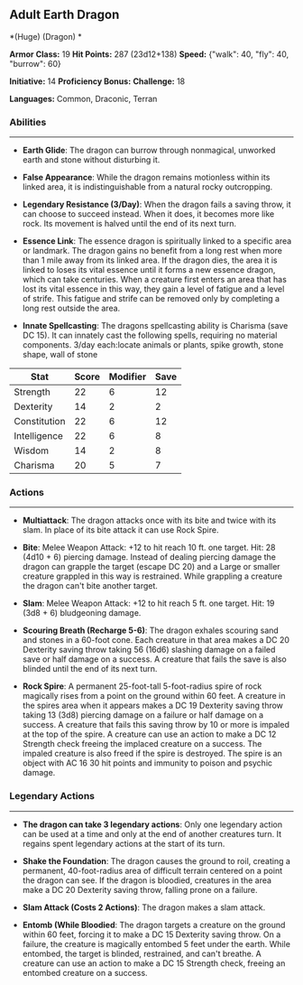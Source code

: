 ## Adult Earth Dragon
*(Huge) (Dragon) *

**Armor Class:** 19
**Hit Points:** 287 (23d12+138)
**Speed:** {"walk": 40, "fly": 40, "burrow": 60}

**Initiative:** 14
**Proficiency Bonus:**
**Challenge:** 18

**Languages:** Common, Draconic, Terran

### Abilities
 --- 
- **Earth Glide**: The dragon can burrow through nonmagical, unworked earth and stone without disturbing it.

- **False Appearance**: While the dragon remains motionless within its linked area, it is indistinguishable from a natural rocky outcropping.

- **Legendary Resistance (3/Day)**: When the dragon fails a saving throw, it can choose to succeed instead. When it does, it becomes more like rock. Its movement is halved until the end of its next turn.

- **Essence Link**: The essence dragon is spiritually linked to a specific area or landmark. The dragon gains no benefit from a long rest when more than 1 mile away from its linked area. If the dragon dies, the area it is linked to loses its vital essence until it forms a new essence dragon, which can take centuries. When a creature first enters an area that has lost its vital essence in this way, they gain a level of fatigue and a level of strife. This fatigue and strife can be removed only by completing a long rest outside the area.

- **Innate Spellcasting**: The dragons spellcasting ability is Charisma (save DC 15). It can innately cast the following spells, requiring no material components. 3/day each:locate animals or plants, spike growth, stone shape, wall of stone



| Stat | Score | Modifier | Save |
| ---- | ---- | ---- | ---- |
| Strength | 22 | 6 | 12 |
| Dexterity | 14 | 2 | 2 |
| Constitution | 22 | 6 | 12 |
| Intelligence | 22 | 6 | 8 |
| Wisdom | 14 | 2 | 8 |
| Charisma | 20 | 5 | 7 |

### Actions
 --- 
- **Multiattack**: The dragon attacks once with its bite and twice with its slam. In place of its bite attack  it can use Rock Spire.

- **Bite**: Melee Weapon Attack: +12 to hit  reach 10 ft.  one target. Hit: 28 (4d10 + 6) piercing damage. Instead of dealing piercing damage  the dragon can grapple the target (escape DC 20)  and a Large or smaller creature grappled in this way is restrained. While grappling a creature  the dragon can't bite another target.

- **Slam**: Melee Weapon Attack: +12 to hit  reach 5 ft.  one target. Hit: 19 (3d8 + 6) bludgeoning damage.

- **Scouring Breath (Recharge 5-6)**: The dragon exhales scouring sand and stones in a 60-foot cone. Each creature in that area makes a DC 20 Dexterity saving throw  taking 56 (16d6) slashing damage on a failed save or half damage on a success. A creature that fails the save is also blinded until the end of its next turn.

- **Rock Spire**: A permanent  25-foot-tall  5-foot-radius spire of rock magically rises from a point on the ground within 60 feet. A creature in the spires area when it appears makes a DC 19 Dexterity saving throw  taking 13 (3d8) piercing damage on a failure or half damage on a success. A creature that fails this saving throw by 10 or more is impaled at the top of the spire. A creature can use an action to make a DC 12 Strength check  freeing the implaced creature on a success. The impaled creature is also freed if the spire is destroyed. The spire is an object with AC 16  30 hit points and immunity to poison and psychic damage.

### Legendary Actions
 --- 
- **The dragon can take 3 legendary actions**: Only one legendary action can be used at a time and only at the end of another creatures turn. It regains spent legendary actions at the start of its turn.

- **Shake the Foundation**: The dragon causes the ground to roil, creating a permanent, 40-foot-radius area of difficult terrain centered on a point the dragon can see. If the dragon is bloodied, creatures in the area make a DC 20 Dexterity saving throw, falling prone on a failure.

- **Slam Attack (Costs 2 Actions)**: The dragon makes a slam attack.

- **Entomb (While Bloodied**: The dragon targets a creature on the ground within 60 feet, forcing it to make a DC 15 Dexterity saving throw. On a failure, the creature is magically entombed 5 feet under the earth. While entombed, the target is blinded, restrained, and can't breathe. A creature can use an action to make a DC 15 Strength check, freeing an entombed creature on a success.

